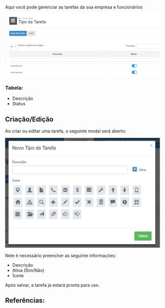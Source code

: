 Aqui você pode  gerenciar as tarefas da sua empresa e funcionários

![](/assets/Pasted_image_20250518224943.png)

### Tabela:
- Descrição
- Status

## Criação/Edição

Ao criar ou editar uma tarefa, o seguinte modal será aberto:

![](/assets/Pasted_image_20250518225111.png)

Nele é necessário preencher as seguinte informações:
- Descrição
- Ativa (Sim/Não)
- Ícone

Após salvar, a tarefa já estará pronta para uso.


## Referências:
